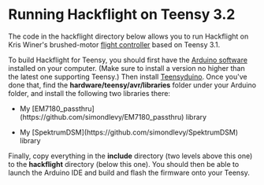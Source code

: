 # Running Hackflight on Teensy 3.2

The code in the hackflight directory below allows you to run Hackflight on Kris Winer's brushed-motor 
[flight controller](https://forum.pjrc.com/threads/32985-Teensy-Flight-Controller)
based on Teensy 3.1.

To build Hackflight for Teensy, you should first have the 
[Arduino software](https://www.arduino.cc/en/Main/Software) installed on your computer.  (Make sure to install
a version no higher than the latest one supporting Teensy.) Then install 
[Teensyduino](http://www.pjrc.com/teensy/td_download.html). Once you've done that, find the
<b>hardware/teensy/avr/libraries</b> folder under your Arduino folder, and install the following two libraries
there:
<ul>
<p><li> My [EM7180_passthru](https://github.com/simondlevy/EM7180_passthru) library
<p><li> My [SpektrumDSM](https://github.com/simondlevy/SpektrumDSM) library
</ul>

Finally, copy everything in the <b>include</b> directory (two levels above this one) to the 
<b>hackflight</b> directory (below this one).  You should then be able to
launch the Arduino IDE and build and flash the firmware onto your Teensy.

